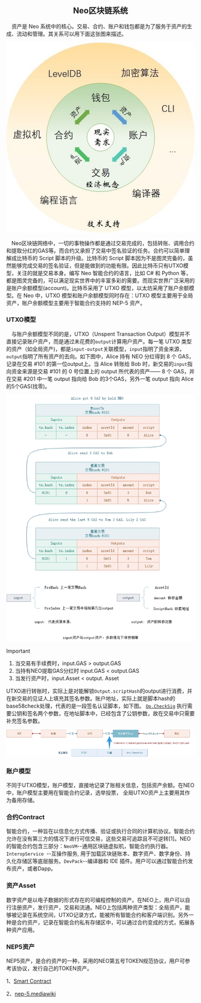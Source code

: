 <center><h2>Neo区块链系统</h2></center>
　资产是 Neo 系统中的核心。交易、合约、账户和钱包都是为了服务于资产的生成、流动和管理。其关系可以用下面这张图来描述。

[![neo system](../../images/blockchain/system.jpg)](../../images/blockchain/system.jpg)

　Neo区块链网络中，一切的事物操作都是通过交易完成的，包括转账、调用合约和提取分红的GAS等。而合约又承担了交易中签名验证的任务。合约可以简单理解成比特币的 Script 脚本的升级。比特币的 Script 脚本因为不是图灵完备的，虽然能够完成交易的签名验证，但是能做到的功能有限。因此比特币只有UTXO模型，关注的就是交易本身。编写 Neo 智能合约的语言，比如 C# 和 Python 等，都是图灵完备的，可以满足现实世界中的丰富多彩的需要。而现实世界广泛采用的是账户余额模型(account)。比特币采用了 UTXO 模型，以太坊采用了账户余额模型。在 Neo 中，UTXO 模型和账户余额模型同时存在：UTXO 模型主要用于全局资产，账户余额模型主要用于智能合约支持的 NEP-5 资产。

<!-- 　Neo中的账户实际就是地址。这个地址可以是一个私钥对应的地址，用于 UTXO，也可以是智能合约的地址，用于调用执行智能合约。私钥对应的地址实际就是私钥通过一系列加密算法运算最后求得的一个 hash 值，过程见下图。智能合约的地址是如果算得得呢？也请见下图。

[![address](../../images/blockchain/address.jpg)](../../images/blockchain/address.jpg)

　在Neo钱包中存放了各种资产，包括 NEO、GAS和各种 NEP-5 资产。存放的形式其实就是 hash 地址。比如下图： 

[![account gui](../../images/blockchain/account-gui.jpg)](../../images/blockchain/account-gui.jpg) -->

### **UTXO模型**

　与账户余额模型不同的是，UTXO（Unspent Transaction Output）模型并不直接记录账户资产，而是通过未花费的`output`计算用户资产。每一笔 UTXO 类型的资产（如全局资产)，都是`input-output`关联模型，`input`指明了资金来源，`output`指明了所有资产的去向。如下图中，Alice 持有 NEO 分红得到 8 个 GAS，记录在交易 #101 的第一位output上。当 Alice 转账给 Bob 时，新交易的`input`指向资金来源是交易 #101 的 0 号位置上的 output 所代表的资产—— 8 个 GAS，并在交易 #201 中一笔 output 指向给 Bob 的3个GAS，另外一笔 output 指向 Alice 的5个GAS(找零)。

[![utxo](../../images/blockchain/utxo.jpg)](../../images/blockchain/utxo.jpg)

> [!IMPORTANT]
> 1. 当交易有手续费时，input.GAS > output.GAS
> 2. 当持有NEO提取GAS分红时 input.GAS < output.GAS
> 3. 当发行资产时，input.Asset < output. Asset

UTXO进行转账时，实际上是对能解锁`Output.scriptHash`的output进行消费，并在新交易的见证人上填充其签名参数。账户地址，实际上就是脚本hash的base58check处理，代表的是一段签名认证脚本，如下图。 [`Op.CheckSig`](../neo_vm.md#checksig) 执行需要公钥和签名两个参数，在地址脚本中，已经包含了公钥参数，故在交易中只需要补充签名参数。

[![utxo](../../images/blockchain/account_scripthash.jpg)](../../images/blockchain/account_scripthash.jpg)

### **账户模型**

<!-- 在智能合约部分详述。这里需要讨论一下与以太坊的区别。 -->

不同于UTXO模型，账户模型，直接地记录了账相关信息，包括资产余额。在NEO中，账户模型主要用在智能合约记录，选举投票，
全局UTXO资产上主要用其作为备用存储。

### **合约Contract**

<!-- 这里介绍的是具体概念。设计的细节请见smart contract部分。 -->

智能合约，一种旨在以信息化方式传播、验证或执行合同的计算机协议。智能合约允许在没有第三方的情况下进行可信交易，这些交易可追踪且不可逆转[1]。NEO的智能合约包含三部分：`NeoVM`--通用区块链虚拟机，智能合约执行器。`InteropService `--互操作服务, 用于加载区块链账本、数字资产、数字身份、持久化存储区等底层服务。`DevPack`--编译器和 IDE 插件。用户可以通过智能合约发布资产，或者Dapp。


### **资产Asset**

  <!-- 这里仅描述资产。具体数据结构请见asset部分。 -->

数字资产是以电子数据的形式存在的可编程控制的资产。在NEO上，用户可以自行注册资产，发行资产，交易和流通。NEO上包括两种资产类型：全局资产，能够被记录在系统空间，UTXO记录方式，能被所有智能合约和客户端识别。另外一种是合约资产，记录在智能合约私有存储区中，可以通过合约变成的方式，拓展各种资产应用。


### **NEP5资产**

NEP5资产，是合约资产的一种，采用的NEO第五号TOKEN规范协议，用户可参考该协议，发行自己的TOKEN资产。

<!-- 这里介绍NEP5资产。与智能合约的关系。NEP5资产的具体设计请见nep5asset部分，而如何生成一个NEP5资产见transaction部分举例(例2)。 -->



1、[Smart Contract](https://en.wikipedia.org/wiki/Smart_contract)

2、[nep-5.mediawiki](https://github.com/neo-project/proposals/blob/master/nep-5.mediawiki)

